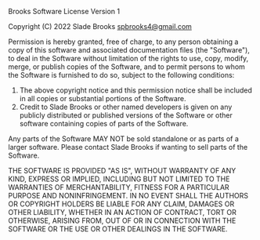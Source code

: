 Brooks Software License
Version 1

Copyright (C) 2022 Slade Brooks <spbrooks4@gmail.com>

Permission is hereby granted, free of charge, to any person obtaining a copy
of this software and associated documentation files (the "Software"), to deal
in the Software without limitation of the rights to use, copy, modify, merge,
or publish copies of the Software, and to permit persons to whom the Software is
furnished to do so, subject to the following conditions:

1.  The above copyright notice and this permission notice shall be included in all
    copies or substantial portions of the Software.
2.  Credit to Slade Brooks or other named developers is given on any publicly
    distributed or published versions of the Software or other software containing
    copies of parts of the Software.
    
Any parts of the Software MAY NOT be sold standalone or as parts of a larger software.
Please contact Slade Brooks if wanting to sell parts of the Software.

THE SOFTWARE IS PROVIDED "AS IS", WITHOUT WARRANTY OF ANY KIND, EXPRESS OR
IMPLIED, INCLUDING BUT NOT LIMITED TO THE WARRANTIES OF MERCHANTABILITY,
FITNESS FOR A PARTICULAR PURPOSE AND NONINFRINGEMENT. IN NO EVENT SHALL THE
AUTHORS OR COPYRIGHT HOLDERS BE LIABLE FOR ANY CLAIM, DAMAGES OR OTHER
LIABILITY, WHETHER IN AN ACTION OF CONTRACT, TORT OR OTHERWISE, ARISING FROM,
OUT OF OR IN CONNECTION WITH THE SOFTWARE OR THE USE OR OTHER DEALINGS IN THE
SOFTWARE.

